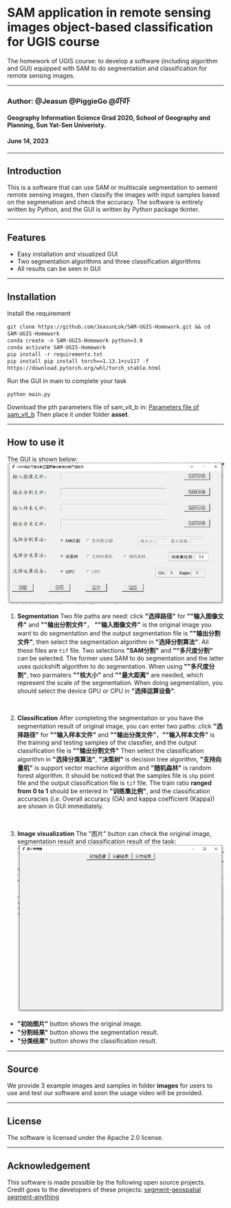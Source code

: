 # SAM application in remote sensing images object-based classification for UGIS course
The homework of UGIS course: to develop a software (including algorithm and GUI) equipped with SAM to do segmentation and classification for remote sensing images.
***
### Author: @Jeasun @PiggieGo @吓吓
#### Geography Information Science Grad 2020, School of Geography and Planning, Sun Yat-Sen Univeristy.
#### June 14, 2023
***
## Introduction
This is a software that can use SAM or multiscale segmentation to sement remote sensing images, then classify the images with input samples based on the segmenation and check the accuracy. 
The software is entirely written by Python, and the GUI is written by Python package tkinter.
***
## Features
* Easy installation and visualized GUI
* Two segmentation algorithms and three classification algorithms
* All results can be seen in GUI
***
## Installation
Install the requirement
```
git clone https://github.com/JeasunLok/SAM-UGIS-Homework.git && cd SAM-UGIS-Homework
conda create -n SAM-UGIS-Homework python=3.9
conda activate SAM-UGIS-Homework
pip install -r requirements.txt
pip install pip install torch==1.13.1+cu117 -f https://download.pytorch.org/whl/torch_stable.html
```
Run the GUI in main to complete your task
```
python main.py
```
Download the pth parameters file of sam_vit_b in:
[Parameters file of sam_vit_b](#https://dl.fbaipublicfiles.com/segment_anything/sam_vit_b_01ec64.pth)
Then place it under folder <b>asset</b>.
***
## How to use it
The GUI is shown below:
![GUI](/asset/GUI_show.png#pic_center=400x)
1. <b>Segmentation</b>
Two file paths are need: click <b>"选择路径"</b> for <b>""输入图像文件"</b> and <b>""输出分割文件"</b>， <b>""输入图像文件"</b> is the original image you want to do segmentation and the output segmentation file is <b>""输出分割文件"</b>, then select the segmentation algorithm in <b>"选择分割算法"</b>. All these files are `tif` file.
Two selections <b>"SAM分割"</b> and <b>""多尺度分割"</b> can be selected. The former uses SAM to do segmentation and the latter uses quickshift algorithm to do segmentation. When using <b>""多尺度分割"</b>, two parmaters <b>""核大小"</b> and <b>""最大距离"</b> are needed, which represent the scale of the segmentation.
When doing segmentation, you should select the device GPU or CPU in <b>"选择运算设备"</b>.
<br>

2. <b>Classification</b>
After completing the segmentation or you have the segmentation result of original image, you can enter two paths: click <b>"选择路径"</b> for <b>""输入样本文件"</b> and <b>""输出分类文件"</b>，<b>""输入样本文件"</b> is the training and testing samples of the classfier, and the output classification file is <b>""输出分割文件"</b>
Then select the classification algorithm in <b>"选择分类算法"</b>, <b>"决策树"</b> is decision tree algorithm, <b>"支持向量机"</b> is support vector machine algorithm and <b>"随机森林"</b> is random forest algorithm. It should be noticed that the samples file is `shp` point file and the output classification file is `tif` file.
The train ratio <b>ranged from 0 to 1</b> should be entered in <b>"训练集比例"</b>, and the classification accuracies (i.e. Overall accuracy (OA) and kappa coefficient (Kappa)) are shown in GUI immediately.
<br>

3. <b>Image visualization</b>
The "图片" button can check the original image, segmentation result and classification result of the task:
![Image](/asset/Image_show.png#pic_center=400x)
* <b>"初始图片"</b> button shows the original image.
* <b>"分割结果"</b> button shows the segmentation result.
* <b>"分类结果"</b> button shows the classification result.
***
## Source
We provide 3 example images and samples in folder <b>images</b> for users to use and test our software and soon the usage video will be provided.
***
## License
The software is licensed under the Apache 2.0 license.
***
## Acknowledgement
This software is made possible by the following open source projects. Credit goes to the developers of these projects: 
[segment-geospatial](#https://github.com/opengeos/segment-geospatial)
[segment-anything](#https://github.com/facebookresearch/segment-anything)